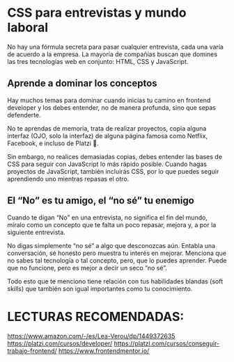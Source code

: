 # CSS para entrevistas y mundo laboral
No hay una fórmula secreta para pasar cualquier entrevista, cada una varía de acuerdo a la empresa. La mayoría de compañías buscan que domines las tres tecnologías web en conjunto: HTML, CSS y JavaScript.

## Aprende a dominar los conceptos
Hay muchos temas para dominar cuando inicias tu camino en frontend developer y los debes entender, no de manera profunda, sino que sepas defenderte.

No te aprendas de memoria, trata de realizar proyectos, copia alguna interfaz (OJO, solo la interfaz) de alguna página famosa como Netflix, Facebook, e incluso de Platzi 💚.

Sin embargo, no realices demasiadas copias, debes entender las bases de CSS para seguir con JavaScript lo más rápido posible. Cuando hagas proyectos de JavaScript, también incluirás CSS, por lo que puedes seguir aprendiendo uno mientras repasas el otro.

## El “No” es tu amigo, el “no sé” tu enemigo
Cuando te digan “No” en una entrevista, no significa el fin del mundo, míralo como un concepto que te falta un poco repasar, mejora y, a por la siguiente entrevista.

No digas simplemente “no sé” a algo que desconozcas aún. Entabla una conversación, sé honesto pero muestra tu interés en mejorar. Menciona que no sabes tal tecnología o tal concepto, pero, que lo puedes aprender. Puede que no funcione, pero es mejor a decir un seco “no sé”.

Todo esto que te menciono tiene relación con tus habilidades blandas (soft skills) que también son igual importantes como tu conocimiento.

# LECTURAS RECOMENDADAS:
https://www.amazon.com/-/es/Lea-Verou/dp/1449372635
https://platzi.com/cursos/developer/
https://platzi.com/cursos/conseguir-trabajo-frontend/
https://www.frontendmentor.io/